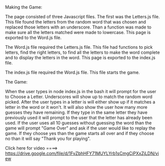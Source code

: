 Making the Game:

The page consisted of three Javascript files.  The first was the Letters.js file.  This file found the letters from the random word that was chosen and replaced those letters with an underscore.  Than a function was made to make sure all the letters matched were made to lowercase.  This page is exported to the Word.js file.

The Word.js file required the Letters.js file.  This file had functions to pick letters, find the right letters, to find all the letters to make the word complete and to display the letters in the word.  This page is exported to the index.js file.

The index.js file required the Word.js file.  This file starts the game.  

The Game:

When the user types in node index.js in the bash it will prompt for the user to Choose a Letter.  Underscores will show up to match the random word picked.  After the user types in a letter is will either show up if it matches a letter in the word or it won't.  It will also show the user how many more guesses they have remaining.  If they type in the same letter they have previously used it will prompt to the user that the letter has already been used.  If the user uses all 10 guesses without guessing the word than the game will prompt "Game Over" and ask if the user would like to replay the game.  If they choose yes than the game starts all over and if they choose no than it will say "Thank you for playing".





Click here for video ====> https://drive.google.com/file/d/1FvZbhHFY71MUYLYrb1sCmgCiPXxZjLDN/view
